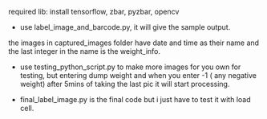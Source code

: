 required lib: install tensorflow, zbar, pyzbar, opencv

* use label_image_and_barcode.py, it will give the sample output.

the images in captured_images folder have date and time as their name and the last integer in the name is the weight_info.

* use testing_python_script.py to make more images for you own for testing, but entering dump weight and when you enter -1 ( any negative weight) after 5mins of taking the last pic it will start processing.

* final_label_image.py is the final code but i just have to test it with load cell.

